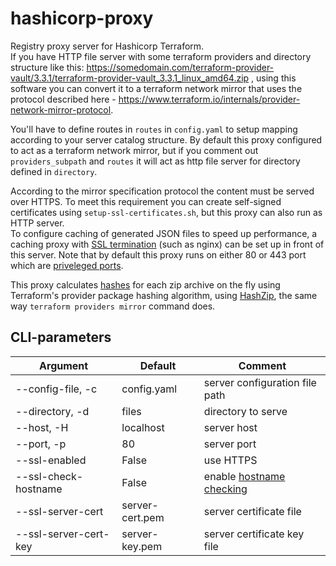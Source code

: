 hashicorp-proxy
=========
Registry proxy server for Hashicorp Terraform.\
If you have HTTP file server with some terraform providers and directory structure like this: https://somedomain.com/terraform-provider-vault/3.3.1/terraform-provider-vault_3.3.1_linux_amd64.zip
, using this software you can convert it to a terraform network mirror that uses the protocol described here - https://www.terraform.io/internals/provider-network-mirror-protocol.

You'll have to define routes in `routes` in `config.yaml` to setup mapping according to your server catalog structure.
By default this proxy configured to act as a terraform network mirror, but if you comment out `providers_subpath` and `routes` it will act as http file server for directory defined in `directory`.

According to the mirror specification protocol the content must be served over HTTPS. To meet this requirement you can create self-signed certificates using `setup-ssl-certificates.sh`, but this proxy can also run as HTTP server.\
To configure caching of generated JSON files to speed up performance, a caching proxy with [SSL termination](https://www.f5.com/services/resources/glossary/ssl-termination) (such as nginx) can be set up in front of this server.
Note that by default this proxy runs on either 80 or 443 port which are [priveleged ports](https://www.w3.org/Daemon/User/Installation/PrivilegedPorts.html).

This proxy calculates [hashes](https://www.terraform.io/internals/provider-network-mirror-protocol#hashes) for each zip archive on the fly using Terraform's provider package hashing algorithm, using [HashZip](https://pkg.go.dev/golang.org/x/mod/sumdb/dirhash#HashZip), the same way `terraform providers mirror` command does.

CLI-parameters
----------------
| Argument | Default | Comment |
| ------ | ------- | ------- |
| --config-file, -c | config.yaml | server configuration file path |
| --directory, -d | files | directory to serve |
| --host, -H | localhost | server host |
| --port, -p | 80 | server port |
| --ssl-enabled | False | use HTTPS |
| --ssl-check-hostname | False | enable [hostname checking](https://docs.python.org/3/library/ssl.html#ssl.SSLContext.check_hostname) |    
| --ssl-server-cert | server-cert.pem | server certificate file |
| --ssl-server-cert-key | server-key.pem | server certificate key file |
